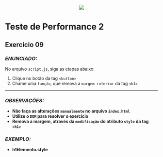 <p align="center">
    <img src="https://www.infnet.edu.br/infnet/wp-content/themes/infnet.homepage//assets/img/LogoInfnetRodape.png"/>
</p>

# Teste de Performance 2

## Exercício 09

### _ENUNCIADO:_

No arquivo `script.js`, siga as etapas abaixo:

1. Clique no botão da tag `<button>`
2. Chame uma `função`, que remova a `margem inferior` da tag `<h1>`

---

### _OBSERVAÇÕES:_

- **Não faça as alterações `manualmente` no arquivo `index.html`**
- **Utilize o `DOM` para resolver o exercício**
- **Remova a margem, através da `modificação` do atributo `style` da tag `<h1>`**

### _EXEMPLO:_

- **h1Elemento.style**